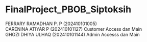 # FinalProject_PBOB_Siptoksih
FERRARY RAMADHAN P. P (202410101005)  \
CARENINA ATIYAR P (202410101127) Customer Access dan Main \
GHOZI DHIYA ULHAQ (202410101144) Admin Accesss dan Main
